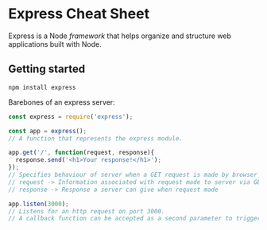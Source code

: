 # Express Cheat Sheet
Express is a Node *framework* that helps organize and structure web applications built with Node.
## Getting started
```
npm install express
```
Barebones of an express server:
```javascript
const express = require('express');

const app = express();
// A function that represents the express module.

app.get('/', function(request, response){
  response.send('<h1>Your response!</h1>');
});
// Specifies behaviour of server when a GET request is made by browser to '/'
// request -> Information associated with request made to server via GET
// response -> Response a server can give when request made

app.listen(3000);
// Listens for an http request on port 3000.
// A callback function can be accepted as a second parameter to trigger once server is up and running.
```
